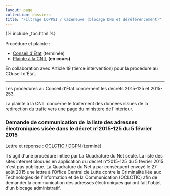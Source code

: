 ```yaml
---
layout: page
collection: dossiers
title: "Filtrage LOPPSI / Cazeneuve (blocage DNS et déréférencement)"
---
```


{% include _toc.html %}

Procédure et plainte :

- [Conseil d'État][filtragecazeneuveCEtat] (terminée)
- [Plainte à la CNIL][filtragecazeneuveCnil] **(en cours)**

<!-- - [Cour européenne des droits de l'homme][filtragecazeneuveCedh] **(en cours)** -->

En collaboration avec Article 19 (tierce intervention) pour la procédure au COnseil d'État.

-------

Les procédures au Conseil d'État concernent les décrets 2015-125 et 2015-253.

La plainte à la CNIL concerne le traitement des données issues de la
redirection du trafic vers une page du ministère de l'intérieur.

### Demande de communication de la liste des adresses électroniques visée dans le décret n°2015-125 du 5 février 2015

Lettre et réponse : [OCLCTIC / DGPN][filtragecazeneuveOclctic] (terminé)

Il s'agit d'une procédure initiée par La Quadrature du Net seule. La liste des sites internet bloqués en application du décret n°2015-125 du 5 février 2015 n'est pas publique. La Quadrature du Net a par conséquent envoyé le 27 août 2015 une lettre à l’Office Central de Lutte contre la Criminalité liée aux Technologies de l’Information et de la Communication (OCLCTIC) afin de demander la communication des adresses électroniques qui ont fait l'objet d'un blocage administratif. 

[abrogationretentiondemande]: /recours/abrogationretention/demande/
[abrogationretentionCEtat]: /recours/abrogationretention/CEtat/
[amicusrenseignement]: /recours/amicusrenseignement/
[filtragecazeneuveCEtat]: /recours/filtragecazeneuve/CEtat/
[filtragecazeneuveCnil]: /recours/filtragecazeneuve/Cnil/
[filtragecazeneuveOclctic]: /recours/filtragecazeneuve/Oclctic/
[filtragecazeneuveCedh]: /recours/filtragecazeneuve/Cedh/
[lpmCEtat]: /recours/lpm/CEtat/
[lpmCConst]: /recours/lpm/CConst/
[renseignementCEtat]: /recours/renseignement/CEtat/
[secretdgseCEtat]: /recours/secretdgse/CEtat/
[verificationcnctrCnctr]: /recours/verificationcnctr/Cnctr/
[verificationcnctrCEtat]: /recours/verificationcnctr/CEtat/
